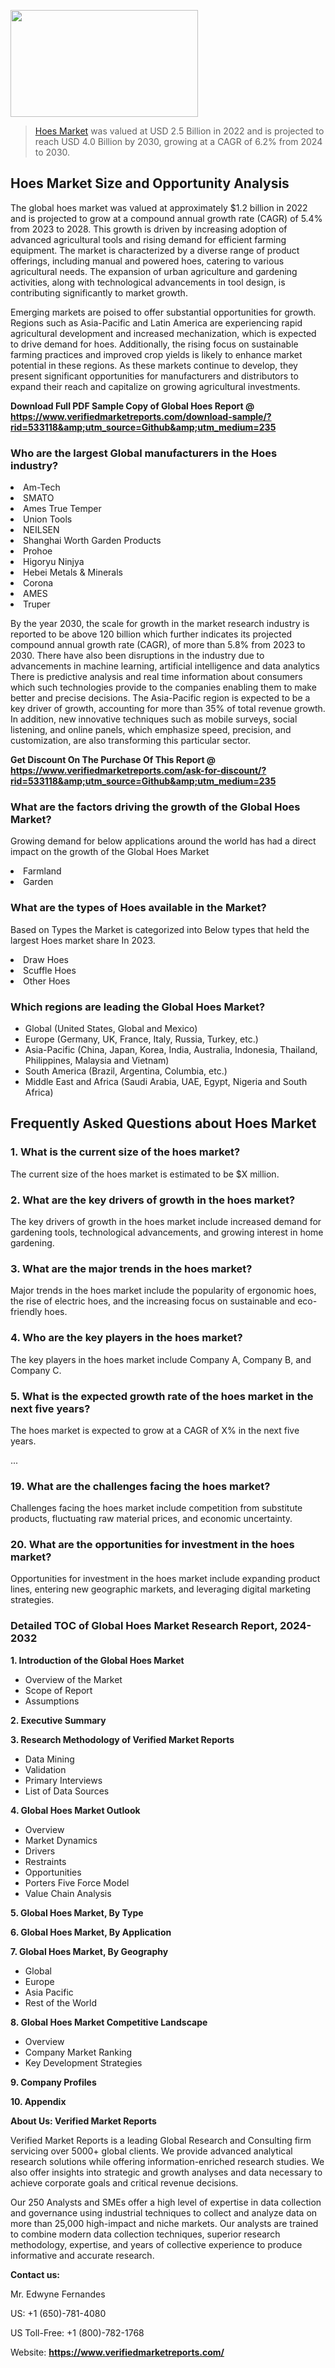 <img src="https://ffe5etoiles.com/wp-content/uploads/2024/12/MST1-300x171.png" alt="" width="300" height="171" class="alignnone size-medium wp-image-20088" /><blockquote><p><p><a href="https://www.verifiedmarketreports.com/download-sample/?rid=533118&utm_source=Github&utm_medium=235" target="_blank">Hoes Market</a> was valued at USD 2.5 Billion in 2022 and is projected to reach USD 4.0 Billion by 2030, growing at a CAGR of 6.2% from 2024 to 2030.</p></blockquote><p><h2>Hoes Market Size and Opportunity Analysis</h2> <p>The global hoes market was valued at approximately $1.2 billion in 2022 and is projected to grow at a compound annual growth rate (CAGR) of 5.4% from 2023 to 2028. This growth is driven by increasing adoption of advanced agricultural tools and rising demand for efficient farming equipment. The market is characterized by a diverse range of product offerings, including manual and powered hoes, catering to various agricultural needs. The expansion of urban agriculture and gardening activities, along with technological advancements in tool design, is contributing significantly to market growth.</p> <p>Emerging markets are poised to offer substantial opportunities for growth. Regions such as Asia-Pacific and Latin America are experiencing rapid agricultural development and increased mechanization, which is expected to drive demand for hoes. Additionally, the rising focus on sustainable farming practices and improved crop yields is likely to enhance market potential in these regions. As these markets continue to develop, they present significant opportunities for manufacturers and distributors to expand their reach and capitalize on growing agricultural investments.</p> </p><p class=""><strong>Download Full PDF Sample Copy of Global Hoes Report @ <a href="https://www.verifiedmarketreports.com/download-sample/?rid=533118&amp;utm_source=Github&amp;utm_medium=235" target="_blank">https://www.verifiedmarketreports.com/download-sample/?rid=533118&amp;utm_source=Github&amp;utm_medium=235</a></strong></p><h3 id="" class="">Who are the largest Global manufacturers in the Hoes industry?</h3><p><li>Am-Tech</li><li> SMATO</li><li> Ames True Temper</li><li> Union Tools</li><li> NEILSEN</li><li> Shanghai Worth Garden Products</li><li> Prohoe</li><li> Higoryu Ninjya</li><li> Hebei Metals & Minerals</li><li> Corona</li><li> AMES</li><li> Truper</li></p><div class=""><div class="" dir="" data-message-author-role="" data-message-id="" data-message-model-slug=""><div class=""><div class=""><div class=""><div class="" dir="" data-message-author-role="" data-message-id="" data-message-model-slug=""><div class=""><div class=""><p>By the year 2030, the scale for growth in the market research industry is reported to be above 120 billion which further indicates its projected compound annual growth rate (CAGR), of more than 5.8% from 2023 to 2030. There have also been disruptions in the industry due to advancements in machine learning, artificial intelligence and data analytics There is predictive analysis and real time information about consumers which such technologies provide to the companies enabling them to make better and precise decisions. The Asia-Pacific region is expected to be a key driver of growth, accounting for more than 35% of total revenue growth. In addition, new innovative techniques such as mobile surveys, social listening, and online panels, which emphasize speed, precision, and customization, are also transforming this particular sector.</p><p><strong>Get Discount On The Purchase Of This Report @&nbsp; <a href="https://www.verifiedmarketreports.com/ask-for-discount/?rid=533118&amp;utm_source=Github&amp;utm_medium=235" target="_blank">https://www.verifiedmarketreports.com/ask-for-discount/?rid=533118&amp;utm_source=Github&amp;utm_medium=235</a></strong></p></div></div></div></div></div></div></div></div><h3 id="" class="">What are the factors driving the growth of the Global Hoes Market?</h3><p id="" class="">Growing demand for below applications around the world has had a direct impact on the growth of the Global Hoes Market</p><p id="" class=""><li>Farmland</li><li> Garden</li></p><h3 id="" class="">What are the types of Hoes available in the Market?</h3><p id="" class="">Based on Types the Market is categorized into Below types that held the largest Hoes market share In 2023.</p><p id="" class=""><li>Draw Hoes</li><li> Scuffle Hoes</li><li> Other Hoes</li></p><h3 id="" class="">Which regions are leading the Global Hoes Market?</h3><ul><li>Global (United States, Global and Mexico)</li><li>Europe (Germany, UK, France, Italy, Russia, Turkey, etc.)</li><li>Asia-Pacific (China, Japan, Korea, India, Australia, Indonesia, Thailand, Philippines, Malaysia and Vietnam)</li><li>South America (Brazil, Argentina, Columbia, etc.)</li><li>Middle East and Africa (Saudi Arabia, UAE, Egypt, Nigeria and South Africa)</li></ul><p><h2>Frequently Asked Questions about Hoes Market</h2><h3>1. What is the current size of the hoes market?</h3><p>The current size of the hoes market is estimated to be $X million.</p><h3>2. What are the key drivers of growth in the hoes market?</h3><p>The key drivers of growth in the hoes market include increased demand for gardening tools, technological advancements, and growing interest in home gardening.</p><h3>3. What are the major trends in the hoes market?</h3><p>Major trends in the hoes market include the popularity of ergonomic hoes, the rise of electric hoes, and the increasing focus on sustainable and eco-friendly hoes.</p><h3>4. Who are the key players in the hoes market?</h3><p>The key players in the hoes market include Company A, Company B, and Company C.</p><h3>5. What is the expected growth rate of the hoes market in the next five years?</h3><p>The hoes market is expected to grow at a CAGR of X% in the next five years.</p>...<h3>19. What are the challenges facing the hoes market?</h3><p>Challenges facing the hoes market include competition from substitute products, fluctuating raw material prices, and economic uncertainty.</p><h3>20. What are the opportunities for investment in the hoes market?</h3><p>Opportunities for investment in the hoes market include expanding product lines, entering new geographic markets, and leveraging digital marketing strategies.</p></body></html></p><h3 id="" class="">Detailed TOC of Global Hoes Market Research Report, 2024-2032</h3><p id="" class=""><strong>1. Introduction of the Global Hoes Market</strong></p><ul><li>Overview of the Market</li><li>Scope of Report</li><li>Assumptions</li></ul><p id="" class=""><strong>2. Executive Summary</strong></p><p id="" class=""><strong>3. Research Methodology of&nbsp;Verified Market Reports</strong></p><ul><li>Data Mining</li><li>Validation</li><li>Primary Interviews</li><li>List of Data Sources</li></ul><p id="" class=""><strong>4. Global Hoes Market Outlook</strong></p><ul><li>Overview</li><li>Market Dynamics</li><li>Drivers</li><li>Restraints</li><li>Opportunities</li><li>Porters Five Force Model</li><li>Value Chain Analysis</li></ul><p id="" class=""><strong>5. Global Hoes Market, By&nbsp;Type</strong></p><p id="" class=""><strong>6. Global Hoes Market, By Application</strong></p><p id="" class=""><strong>7. Global Hoes Market, By Geography</strong></p><ul><li>Global</li><li>Europe</li><li>Asia Pacific</li><li>Rest of the World</li></ul><p id="" class=""><strong>8. Global Hoes Market Competitive Landscape</strong></p><ul><li>Overview</li><li>Company Market Ranking</li><li>Key Development Strategies</li></ul><p id="" class=""><strong>9. Company Profiles</strong></p><p id="" class=""><strong>10. Appendix</strong></p><p id="" class=""><strong>About Us: Verified Market Reports</strong></p><p id="" class="">Verified Market Reports is a leading Global Research and Consulting firm servicing over 5000+ global clients. We provide advanced analytical research solutions while offering information-enriched research studies. We also offer insights into strategic and growth analyses and data necessary to achieve corporate goals and critical revenue decisions.</p><p id="" class="">Our 250 Analysts and SMEs offer a high level of expertise in data collection and governance using industrial techniques to collect and analyze data on more than 25,000 high-impact and niche markets. Our analysts are trained to combine modern data collection techniques, superior research methodology, expertise, and years of collective experience to produce informative and accurate research.</p><p id="" class=""><strong>Contact us:</strong></p><p id="" class="">Mr. Edwyne Fernandes</p><p id="" class="">US: +1 (650)-781-4080</p><p id="" class="">US Toll-Free: +1 (800)-782-1768</p><p id="" class="">Website: <a target="" data-test-app-aware-link=""><strong>https://www.verifiedmarketreports.com/</strong></a></p>
